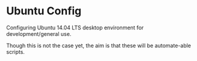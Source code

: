 # Ubuntu Config
Configuring Ubuntu 14.04 LTS desktop environment for development/general use.

Though this is not the case yet, the aim is that these will be automate-able scripts.

